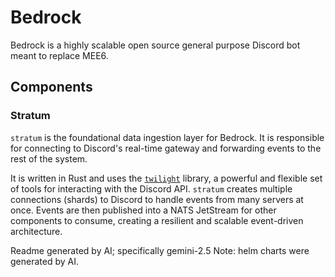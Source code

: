 # Bedrock

Bedrock is a highly scalable open source general purpose Discord bot meant to replace MEE6.

## Components

### Stratum

`stratum` is the foundational data ingestion layer for Bedrock. It is responsible for connecting to Discord's real-time gateway and forwarding events to the rest of the system.

It is written in Rust and uses the [`twilight`](https://twilight.rs/) library, a powerful and flexible set of tools for interacting with the Discord API. `stratum` creates multiple connections (shards) to Discord to handle events from many servers at once. Events are then published into a NATS JetStream for other components to consume, creating a resilient and scalable event-driven architecture.

Readme generated by AI; specifically gemini-2.5
Note: helm charts were generated by AI.